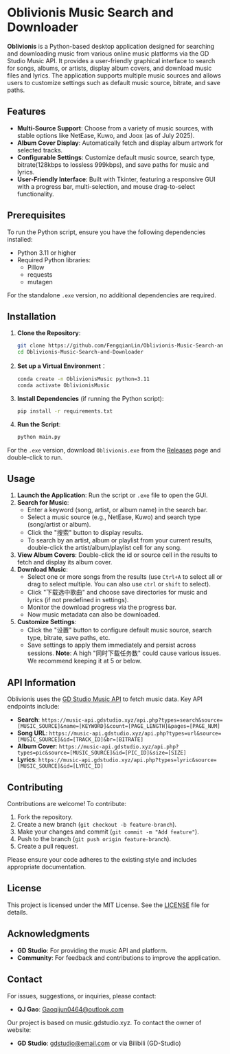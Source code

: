 # Oblivionis Music Search and Downloader

**Oblivionis** is a Python-based desktop application designed for searching and downloading music from various online music platforms via the GD Studio Music API. It provides a user-friendly graphical interface to search for songs, albums, or artists, display album covers, and download music files and lyrics. The application supports multiple music sources and allows users to customize settings such as default music source, bitrate, and save paths.

## Features

- **Multi-Source Support**: Choose from a variety of music sources, with stable options like NetEase, Kuwo, and Joox (as of July 2025).
- **Album Cover Display**: Automatically fetch and display album artwork for selected tracks.
- **Configurable Settings**: Customize default music source, search type, bitrate(128kbps to lossless 999kbps), and save paths for music and lyrics.
- **User-Friendly Interface**: Built with Tkinter, featuring a responsive GUI with a progress bar, multi-selection, and mouse drag-to-select functionality.

## Prerequisites

To run the Python script, ensure you have the following dependencies installed:

- Python 3.11 or higher
- Required Python libraries:
  - Pillow
  - requests
  - mutagen

For the standalone `.exe` version, no additional dependencies are required.

## Installation

1. **Clone the Repository**:
   ```bash
   git clone https://github.com/FengqianLin/Oblivionis-Music-Search-and-Downloader.git
   cd Oblivionis-Music-Search-and-Downloader
   ```
2. **Set up a Virtual Environment**：
   ```bash
   conda create -n OblivionisMusic python=3.11
   conda activate OblivionisMusic
   ```
3. **Install Dependencies** (if running the Python script):
   ```bash
   pip install -r requirements.txt
   ```

4. **Run the Script**:
   ```bash
   python main.py
   ```
For the `.exe` version, download `Oblivionis.exe` from the [Releases](https://github.com/FengqianLin/Oblivionis-Music-Search-and-Downloader/releases) page and double-click to run.

## Usage

1. **Launch the Application**: Run the script or `.exe` file to open the GUI.
2. **Search for Music**:
   - Enter a keyword (song, artist, or album name) in the search bar.
   - Select a music source (e.g., NetEase, Kuwo) and search type (song/artist or album).
   - Click the "搜索" button to display results.
   - To search by an artist, album or playlist from your current results, double-click the artist/album/playlist cell for any song.
3. **View Album Covers**: Double-click the id or source cell in the results to fetch and display its album cover.
4. **Download Music**:
   - Select one or more songs from the results (use `Ctrl+A` to select all or drag to select multiple. You can also use `ctrl` or `shift` to select).
   - Click "下载选中歌曲" and choose save directories for music and lyrics (if not predefined in settings).
   - Monitor the download progress via the progress bar.
   - Now music metadata can also be downloaded.
5. **Customize Settings**:
   - Click the "设置" button to configure default music source, search type, bitrate, save paths, etc.
   - Save settings to apply them immediately and persist across sessions.
**Note**: A high "同时下载任务数" could cause various issues. We recommend keeping it at 5 or below.

## API Information

Oblivionis uses the [GD Studio Music API](https://music.gdstudio.xyz) to fetch music data. Key API endpoints include:

- **Search**: `https://music-api.gdstudio.xyz/api.php?types=search&source=[MUSIC_SOURCE]&name=[KEYWORD]&count=[PAGE_LENGTH]&pages=[PAGE_NUM]`
- **Song URL**: `https://music-api.gdstudio.xyz/api.php?types=url&source=[MUSIC_SOURCE]&id=[TRACK_ID]&br=[BITRATE]`
- **Album Cover**: `https://music-api.gdstudio.xyz/api.php?types=pic&source=[MUSIC_SOURCE]&id=[PIC_ID]&size=[SIZE]`
- **Lyrics**: `https://music-api.gdstudio.xyz/api.php?types=lyric&source=[MUSIC_SOURCE]&id=[LYRIC_ID]`

## Contributing

Contributions are welcome! To contribute:

1. Fork the repository.
2. Create a new branch (`git checkout -b feature-branch`).
3. Make your changes and commit (`git commit -m "Add feature"`).
4. Push to the branch (`git push origin feature-branch`).
5. Create a pull request.

Please ensure your code adheres to the existing style and includes appropriate documentation.

## License

This project is licensed under the MIT License. See the [LICENSE](https://mit-license.org/) file for details.

## Acknowledgments

- **GD Studio**: For providing the music API and platform.
- **Community**: For feedback and contributions to improve the application.

## Contact

For issues, suggestions, or inquiries, please contact:

- **QJ Gao**: Gaoqijun0464@outlook.com

Our project is based on music.gdstudio.xyz. To contact the owner of website:
- **GD Studio**: gdstudio@email.com or via Bilibili (GD-Studio)
